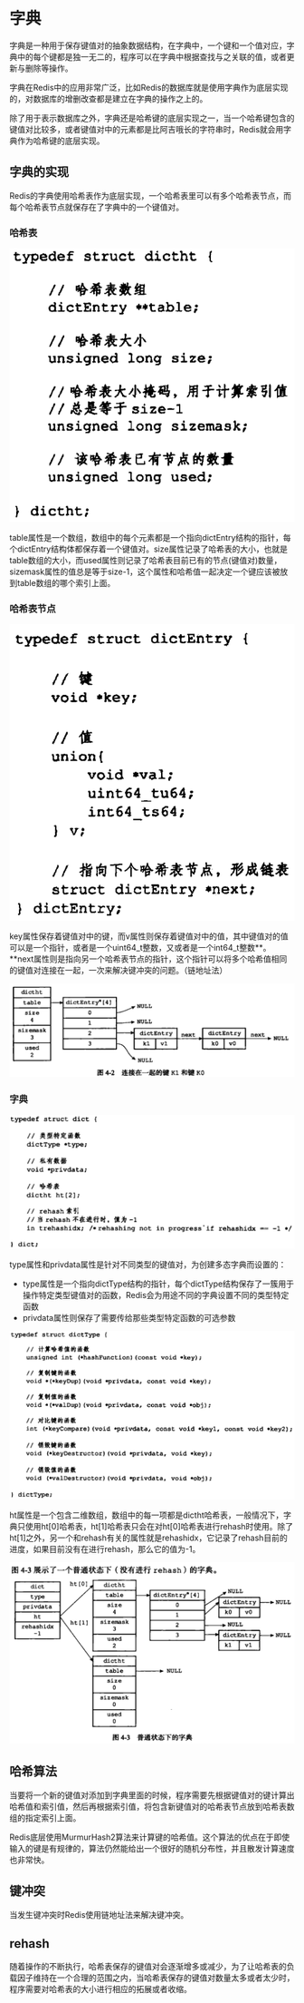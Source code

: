 # 字典

字典是一种用于保存键值对的抽象数据结构，在字典中，一个键和一个值对应，字典中的每个键都是独一无二的，程序可以在字典中根据查找与之关联的值，或者更新与删除等操作。

字典在Redis中的应用非常广泛，比如Redis的数据库就是使用字典作为底层实现的，对数据库的增删改查都是建立在字典的操作之上的。

除了用于表示数据库之外，字典还是哈希键的底层实现之一，当一个哈希键包含的键值对比较多，或者键值对中的元素都是比阿吉哦长的字符串时，Redis就会用字典作为哈希键的底层实现。

## 字典的实现

Redis的字典使用哈希表作为底层实现，一个哈希表里可以有多个哈希表节点，而每个哈希表节点就保存在了字典中的一个键值对。

### 哈希表

![](../.gitbook/assets/image%20%28246%29.png)

table属性是一个数组，数组中的每个元素都是一个指向dictEntry结构的指针，每个dictEntry结构体都保存着一个键值对。size属性记录了哈希表的大小，也就是table数组的大小，而used属性则记录了哈希表目前已有的节点\(键值对\)数量，sizemask属性的值总是等于size-1，这个属性和哈希值一起决定一个键应该被放到table数组的哪个索引上面。

### 哈希表节点

![](../.gitbook/assets/image%20%28247%29.png)

key属性保存着键值对中的键，而v属性则保存着键值对中的值，其中键值对的值可以是一个指针，或者是一个uint64\_t整数，又或者是一个int64\_t整数**。**next属性则是指向另一个哈希表节点的指针，这个指针可以将多个哈希值相同的键值对连接在一起，一次来解决键冲突的问题。（链地址法）

![](../.gitbook/assets/image%20%28244%29.png)

### 字典

![](../.gitbook/assets/image%20%28248%29.png)

type属性和privdata属性是针对不同类型的键值对，为创建多态字典而设置的：

* type属性是一个指向dictType结构的指针，每个dictType结构保存了一簇用于操作特定类型键值对的函数，Redis会为用途不同的字典设置不同的类型特定函数
* privdata属性则保存了需要传给那些类型特定函数的可选参数

![](../.gitbook/assets/image%20%28245%29.png)

ht属性是一个包含二维数组，数组中的每一项都是dictht哈希表，一般情况下，字典只使用ht\[0\]哈希表，ht\[1\]哈希表只会在对ht\[0\]哈希表进行rehash时使用。除了ht\[1\]之外，另一个和rehash有关的属性就是rehashidx，它记录了rehash目前的进度，如果目前没有在进行rehash，那么它的值为-1。

![](../.gitbook/assets/image%20%28243%29.png)

## 哈希算法

当要将一个新的键值对添加到字典里面的时候，程序需要先根据键值对的键计算出哈希值和索引值，然后再根据索引值，将包含新键值对的哈希表节点放到哈希表数组的指定索引上面。

Redis底层使用MurmurHash2算法来计算键的哈希值。这个算法的优点在于即使输入的键是有规律的，算法仍然能给出一个很好的随机分布性，并且散发计算速度也非常快。

## 键冲突

当发生键冲突时Redis使用链地址法来解决键冲突。

## rehash

随着操作的不断执行，哈希表保存的键值对会逐渐增多或减少，为了让哈希表的负载因子维持在一个合理的范围之内，当哈希表保存的键值对数量太多或者太少时，程序需要对哈希表的大小进行相应的拓展或者收缩。



